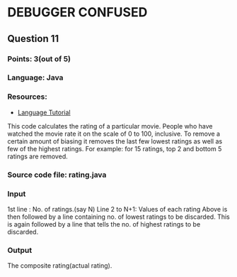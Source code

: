 # DEBUGGER CONFUSED
## Question 11

### Points: 3(out of 5)
### Language: Java
### Resources:

- [Language Tutorial](http://docs.oracle.com/javase/tutorial/java/index.html)

This code calculates the rating of a particular movie. People who have watched the movie rate it on the scale of 0 to 100, inclusive. To remove a certain amount of biasing it removes the last few lowest ratings as well as few of the highest ratings. For example: for 15 ratings, top 2 and bottom 5 ratings are removed.

### Source code file: rating.java

### Input
1st line : No. of ratings.(say N)
Line 2 to N+1: Values of each rating
Above is then followed by a line containing no. of lowest ratings to be discarded. This is again followed by a line that tells the no. of highest ratings to be discarded.


### Output
The composite rating(actual rating).